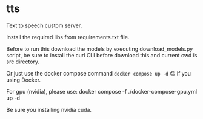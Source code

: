 # tts

Text to speech custom server.

Install the required libs from requirements.txt file. 

Before to run this download the models by executing download_models.py
script, be sure to install the curl CLI before download this and current
cwd is src directory.

Or just use the docker compose command `docker compose up -d` :wink: if you using Docker.

For gpu (nvidia), please use:
docker compose -f ./docker-compose-gpu.yml up -d

Be sure you installing nvidia cuda.
